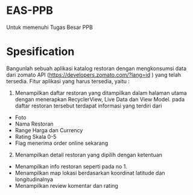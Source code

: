 # EAS-PPB
Untuk memenuhi Tugas Besar PPB


# Spesification
Bangunlah sebuah aplikasi katalog restoran dengan mengkonsumsi data dari zomato API
(https://developers.zomato.com/?lang=id ) yang telah tersedia. Fitur aplikasi yang harus tersedia, yaitu :
1. Menampilkan daftar restoran yang ditampilkan dalam halaman utama dengan menerapkan
RecyclerView, Live Data dan View Model.
pada daftar restoran tersebut terdapat informasi yang terdiri dari
- Foto
- Nama Restoran
- Range Harga dan Currency
- Rating Skala 0-5
- Flag menerima order online sekarang
2. Menampilkan detail restoran yang dipilih dengan ketentuan
- Menampilkan info restoran seperti pada no 1.
- Menampilkan map lokasi berdasarkan koordinat latitude dan longitudinalnya
- Menampilkan review komentar dan rating
